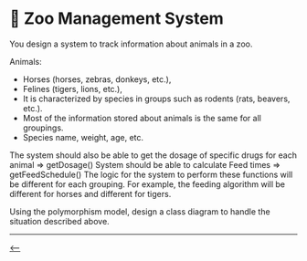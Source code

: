 # 🐯 Zoo Management System

You design a system to track information about animals in a zoo.

Animals:

-   Horses (horses, zebras, donkeys, etc.),
-   Felines (tigers, lions, etc.),
-   It is characterized by species in groups such as rodents (rats, beavers, etc.).
-   Most of the information stored about animals is the same for all groupings.
-   Species name, weight, age, etc.

The system should also be able to get the dosage of specific drugs for each animal => getDosage() System should be able to calculate Feed times => getFeedSchedule() The logic for the system to perform these functions will be different for each grouping. For example, the feeding algorithm will be different for horses and different for tigers.

Using the polymorphism model, design a class diagram to handle the situation described above.

---



[<--](../ReadMe.md)
